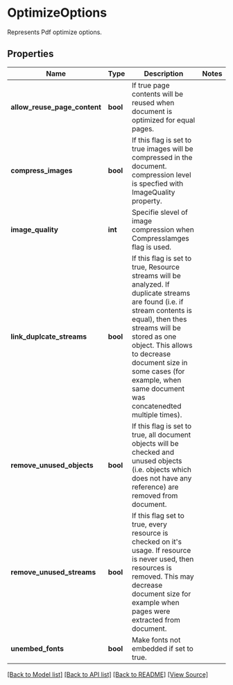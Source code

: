 # OptimizeOptions
Represents Pdf optimize options.

## Properties
Name | Type | Description | Notes
------------ | ------------- | ------------- | -------------
**allow_reuse_page_content** | **bool** | If true page contents will be reused when document is optimized for equal pages. | 
**compress_images** | **bool** | If this flag is set to true images will be compressed in the document. compression level is specfied with ImageQuality property. | 
**image_quality** | **int** | Specifie slevel of image compression when CompressIamges flag is used. | 
**link_duplcate_streams** | **bool** | If this flag is set to true, Resource streams will be analyzed. If duplicate streams are found (i.e. if stream contents is equal), then thes streams will be stored as one object. This allows to decrease document size in some cases (for example, when same document was concatenedted multiple times). | 
**remove_unused_objects** | **bool** | If this flag is set to true, all document objects will be checked and unused objects (i.e. objects which does not have any reference) are removed from document. | 
**remove_unused_streams** | **bool** | If this flag set to true, every resource is checked on it's usage. If resource is never used, then resources is removed. This may decrease document size for example when pages were extracted from document.  | 
**unembed_fonts** | **bool** | Make fonts not embedded if set to true.  | 

[[Back to Model list]](../README.md#documentation-for-models) [[Back to API list]](../README.md#documentation-for-api-endpoints) [[Back to README]](../README.md) [[View Source]](../src/Aspose/PDF/Model/OptimizeOptions.php)

